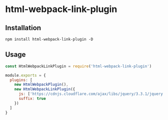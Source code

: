 # html-webpack-link-plugin

## Installation
```shell
npm install html-webpack-link-plugin -D
```
## Usage
```js
const HtmlWebpackLinkPlugin = require('html-webpack-link-plugin')

module.exports = {
  plugins: [
    new HtmlWebpackPlugin(),
    new HtmlWebpackLinkPlugin({
      js: ['https://cdnjs.cloudflare.com/ajax/libs/jquery/3.3.1/jquery.min.js'],
      suffix: true
    })
  ]
}
```
